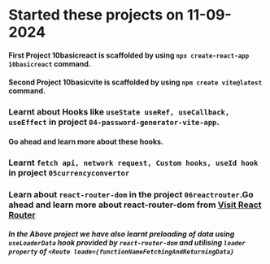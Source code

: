 # Started these projects on 11-09-2024 

#### First Project 10basicreact is scaffolded by using `npx create-react-app 10basicreact` command.

#### Second Project 10basicvite is scaffolded by using `npm create vite@latest` command.


### Learnt about Hooks like `useState useRef, useCallback, useEffect` in project `04-password-generator-vite-app`.
#### Go ahead and learn more about these hooks.

### Learnt `fetch api, network request, Custom hooks, useId hook`  in project `05currencyconvertor`

### Learn about `react-router-dom` in the project `06reactrouter`.Go ahead and learn more about react-router-dom from [Visit React Router](https://reactrouter.com/en/main)

##### In the Above project we have also learnt preloading of data using `useLoaderData` hook provided by `react-router-dom` and utilising `loader property` of `<Route loade={functionNameFetchingAndReturningData} `

